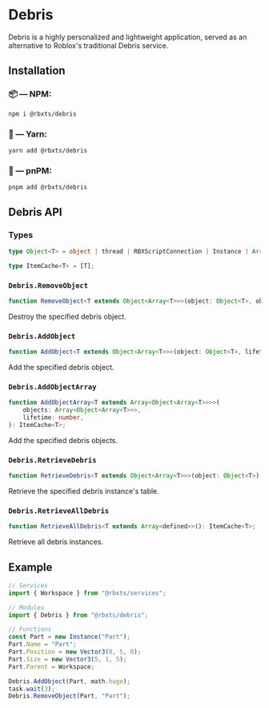 # Debris

Debris is a highly personalized and lightweight application, served as an alternative to Roblox's traditional Debris service.

## Installation

### 📦 — NPM:

```
npm i @rbxts/debris
```

### 🧶 — Yarn:

```
yarn add @rbxts/debris
```

### 📀 — pnPM:

```
pnpm add @rbxts/debris
```

## Debris API

### Types

```ts
type Object<T> = object | thread | RBXScriptConnection | Instance | Array<T> | [] | ItemCache<T>;

type ItemCache<T> = [T];
```

### `Debris.RemoveObject`

```ts
function RemoveObject<T extends Object<Array<T>>>(object: Object<T>, objectClass: string): T;
```

Destroy the specified debris object.

### `Debris.AddObject`

```ts
function AddObject<T extends Object<Array<T>>>(object: Object<T>, lifetime: number): ItemCache<T>;
```

Add the specified debris object.

### `Debris.AddObjectArray`

```ts
function AddObjectArray<T extends Array<Object<Array<T>>>>(
	objects: Array<Object<Array<T>>>,
	lifetime: number,
): ItemCache<T>;
```

Add the specified debris objects.

### `Debris.RetrieveDebris`

```ts
function RetrieveDebris<T extends Object<Array<T>>>(object: Object<T>): ItemCache<T>;
```

Retrieve the specified debris instance's table.

### `Debris.RetrieveAllDebris`

```ts
function RetrieveAllDebris<T extends Array<defined>>(): ItemCache<T>;
```

Retrieve all debris instances.

## Example

```ts
// Services
import { Workspace } from "@rbxts/services";

// Modules
import { Debris } from "@rbxts/debris";

// Functions
const Part = new Instance("Part");
Part.Name = "Part";
Part.Position = new Vector3(0, 5, 0);
Part.Size = new Vector3(5, 1, 5);
Part.Parent = Workspace;

Debris.AddObject(Part, math.huge);
task.wait(3);
Debris.RemoveObject(Part, "Part");
```
